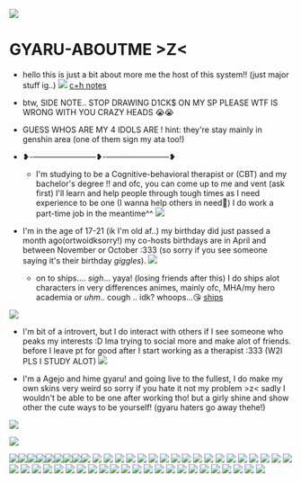 ![](https://64.media.tumblr.com/551c5f7cb670d6b24968da483de3b5e1/dc6648262ddac9c0-f0/s500x750/e28f6e546b9560aa67a5caa07c340cecdcf92a04.pnj)
# GYARU-ABOUTME >Z<
 - hello this is just a bit about more me the host of this system!! (just major stuff ig..) ![](https://64.media.tumblr.com/332f83811731c6bdcc49d6da665688f8/dc6648262ddac9c0-92/s100x200/69400c60b7057c4a00dacd8722e58033a3a2eddb.gifv) [c+h notes](https://rentry.co/CplusH)
 - btw, SIDE NOTE.. STOP DRAWING D1CK$ ON MY SP PLEASE WTF IS WRONG WITH YOU CRAZY HEADS 😭😭

 - GUESS WHOS ARE MY 4 IDOLS ARE ! hint: they're stay mainly in genshin area (one of them sign my ata too!)
 - ❥-————————❥-————————❥

    - I'm studying to be a Cognitive-behavioral therapist or (CBT) and my bachelor's degree !! and ofc, you can come up to me and vent (ask first) I'll learn and help people through tough times as I need experience to be one (I wanna help others in need🙏) I do work a part-time job in the meantime^^
![](https://64.media.tumblr.com/6847d828e0610397fe0f611fea6dab43/dc6648262ddac9c0-ca/s400x600/f25123e2185cc63eda71dcdc356e5790a978ecb2.pnj)
  - I'm in the age of 17-21 (ik I'm old af..) my birthday did just passed a month ago(ortwoidksorry!) my co-hosts birthdays are in April and between November or October :333 (so sorry if you see someone saying it's their birthday *giggles*).
![](https://64.media.tumblr.com/6847d828e0610397fe0f611fea6dab43/dc6648262ddac9c0-ca/s400x600/f25123e2185cc63eda71dcdc356e5790a978ecb2.pnj)
    - on to ships.... *sigh*... yaya! (losing friends after this)
      I do ships alot characters in very differences animes, mainly ofc, MHA/my hero academia or *uhm..* cough .. idk? whoops...😘 [ships](https://rentry.co/ShipsiLove)
      
![](https://64.media.tumblr.com/6847d828e0610397fe0f611fea6dab43/dc6648262ddac9c0-ca/s400x600/f25123e2185cc63eda71dcdc356e5790a978ecb2.pnj)
   - I'm bit of a introvert, but I do interact with others if I see someone who peaks my interests :D Ima trying to social more and make alot of friends. before I leave pt for good after I start working as a therapist :333 (W2I PLS I STUDY ALOT)
![](https://64.media.tumblr.com/6847d828e0610397fe0f611fea6dab43/dc6648262ddac9c0-ca/s400x600/f25123e2185cc63eda71dcdc356e5790a978ecb2.pnj)

   - I'm a Agejo and hime gyaru! and going live to the fullest, I do make my own skins very weird so sorry if you hate it not my problem >z< sadly I wouldn't be able to be one after working tho! but a girly shine and show other the cute ways to be yourself! (gyaru haters go away thehe!)

![](https://64.media.tumblr.com/6847d828e0610397fe0f611fea6dab43/dc6648262ddac9c0-ca/s400x600/f25123e2185cc63eda71dcdc356e5790a978ecb2.pnj)
     


   ![](https://64.media.tumblr.com/a496b77b4ac229bbba7df9f0bb7c02f1/108877a9712465de-14/s400x600/7e30d7596d90919b2b1779a5cb9d0a3b9c214daa.pnj)

   
![](https://64.media.tumblr.com/ff403e02f98a679e8a709608b1b96f8f/64cecb37afacc079-93/s500x750/a3329df62f1b3fddac362043803449e72ad94fde.gifv)![](https://64.media.tumblr.com/a52795d505a1904e4a85d702093b7965/3eb62f1e271f684b-16/s250x400/3b65bdfa93d98c0b0a96d66c934bcc148c4db7bd.gifv)![](https://64.media.tumblr.com/127efb2e3645dd1a9b82bf13bdc47ae3/eea751e2a299cde4-3c/s640x960/09e0d7f8eacac9048edb3578fa55758551a7c37b.gifv)![](https://64.media.tumblr.com/53a76bceef5514454eb5a9cfaa7c78fd/f280675ded344010-60/s640x960/c5f547a478d7aed7934bd60794bf0a95a95ab552.gifv)![](https://64.media.tumblr.com/baaa235606959f093412839480c74e4e/accec96693a4eb1d-0b/s250x400/b7e031cf6459c10205814c89b5449f8c065901c8.gifv)![](https://64.media.tumblr.com/6bd5623969324bb07b258c45c0315cae/333c79aa6197ae16-4c/s250x400/6e6dfa19930ef706ebbd0d596606a69b3dfbe30f.gifv)![](https://64.media.tumblr.com/244d34930e059a4274fe009d8120e12c/333c79aa6197ae16-fd/s250x400/3642d05b7d1bcb990dcd6ce274dcf8948e5206a7.gifv)![](https://64.media.tumblr.com/98e8db826eda621b5ad9c9a05bf67238/271ca49191df0e5d-fc/s250x400/ce0a15081ee6799bfccc5233f042537c1b7383b7.gifv)![](https://64.media.tumblr.com/1b613245ebc47e180ce95924e283d7c3/271ca49191df0e5d-3a/s250x400/e9110e6a91f242e0fe7fe63fc28e6a9c694c3052.gifvifv)
![](https://64.media.tumblr.com/9c5a3fa7ef2fa74aa36e92211debd7a4/c151cbadcef22eab-84/s250x400/9f88372b2e4ca4cf7ac8bf633ad38ec87ff3e19c.gifv)
![](https://64.media.tumblr.com/1d736f75e56c6779fa30d88025dab36e/b8d9733e584a48f0-11/s250x400/0dc83237ee55a3fa2eb5256be4bc78ca43342573.gifv)
![](https://64.media.tumblr.com/5751de8a756ddb3a197c6593b3e8241f/b101001ea3011547-4b/s250x400/702a4727537acdceed770d8e2f6b206ee43c4f0b.gifv)
![](https://adriansblinkiecollection.neocities.org/c37.gif)
![](https://adriansblinkiecollection.neocities.org/d18.gif)
![](https://adriansblinkiecollection.neocities.org/e61.gif)
![](https://adriansblinkiecollection.neocities.org/e95.gif)
![](https://adriansblinkiecollection.neocities.org/v52.gif)
![](https://adriansblinkiecollection.neocities.org/f19.gif)
![](https://adriansblinkiecollection.neocities.org/g67.gif)
![](https://adriansblinkiecollection.neocities.org/g35.gif)
![](https://adriansblinkiecollection.neocities.org/g39.gif)
![](https://adriansblinkiecollection.neocities.org/g100.gif)
![](https://adriansblinkiecollection.neocities.org/w5.gif)
![](https://adriansblinkiecollection.neocities.org/q21.gif)
![](https://adriansblinkiecollection.neocities.org/t10.gif)
![](https://adriansblinkiecollection.neocities.org/x25.gif)
![](https://adriansblinkiecollection.neocities.org/z42.gif)
![](https://adriansblinkiecollection.neocities.org/51.gif)
![](https://adriansblinkiecollection.neocities.org/62.gif)
![](https://adriansblinkiecollection.neocities.org/stamps/d67.gif)
![](https://adriansblinkiecollection.neocities.org/stamps/d78.png)
![](https://adriansblinkiecollection.neocities.org/stamps/d85.png)
![](https://adriansblinkiecollection.neocities.org/stamps/d21.jpg)
![](https://adriansblinkiecollection.neocities.org/stamps/d18.gif)
![](https://adriansblinkiecollection.neocities.org/stamps/b49.jpg)
![](https://adriansblinkiecollection.neocities.org/stamps/i16.png)
![](https://adriansblinkiecollection.neocities.org/stamps/f4.png)
![](https://adriansblinkiecollection.neocities.org/stamps/f60.gif)
![](https://adriansblinkiecollection.neocities.org/stamps/e108.gif)
![](https://adriansblinkiecollection.neocities.org/stamps/k36.gif)
![](https://adriansblinkiecollection.neocities.org/stamps/b58.gif)
![](https://adriansblinkiecollection.neocities.org/stamps/d32.gif)
![](https://adriansblinkiecollection.neocities.org/stamps/d56.png)
![](https://adriansblinkiecollection.neocities.org/stamps/d10.png)
![](https://adriansblinkiecollection.neocities.org/stamps/d39.gif)
![](https://adriansblinkiecollection.neocities.org/stamps/c14.gif)
![](https://adriansblinkiecollection.neocities.org/stamps/d15.jpg)
![](https://adriansblinkiecollection.neocities.org/stamps/c11.gif)
![](https://adriansblinkiecollection.neocities.org/stamps/j18.png)
![](https://64.media.tumblr.com/1fba453ed482eb22f7d81344e3b7453d/dc6648262ddac9c0-6d/s500x750/43e40b8176d66f5c444d3dd2cac8a8508cf76aff.gifv)
